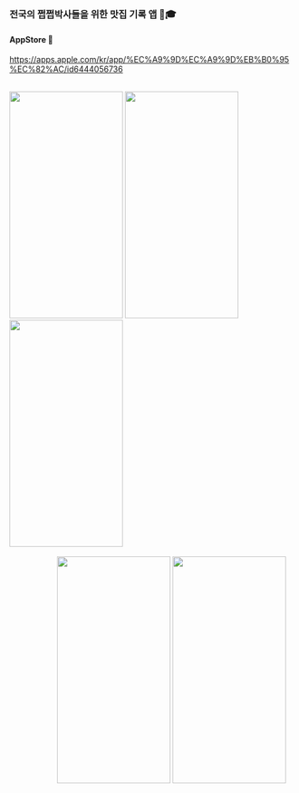 ### 전국의 쩝쩝박사들을 위한 맛집 기록 앱 🐷🎓

#### AppStore 📲 
https://apps.apple.com/kr/app/%EC%A9%9D%EC%A9%9D%EB%B0%95%EC%82%AC/id6444056736
<br/> 
<br/> 

<image src="https://user-images.githubusercontent.com/96823668/198212066-4f3cbfc4-6ffe-4fa5-b779-ad8aec738f37.png" width="200" height="400"> <image src="https://user-images.githubusercontent.com/96823668/198209667-26702db4-674b-448e-a782-1a5dc02da088.png" width="200" height="400">   <image src="https://user-images.githubusercontent.com/96823668/198210120-6b410beb-0b26-4519-9d5f-bba6bb135089.png" width="200" height="400">  
  <br/> 
        <image src="https://user-images.githubusercontent.com/96823668/198210525-288069bd-1862-4135-8415-14ed4abdb5de.png" width="200" height="400">  <image src="https://user-images.githubusercontent.com/96823668/198210813-10e6c372-739d-419b-bfd7-0ec03a10a906.png" width="200" height="400">
